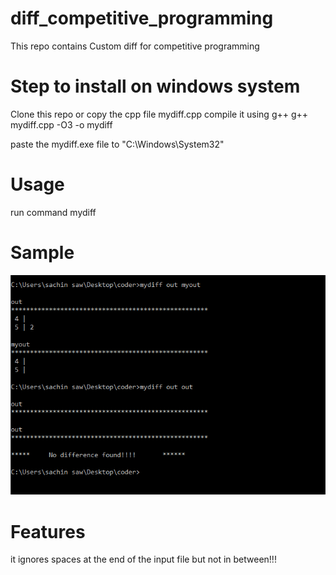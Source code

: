 # diff_competitive_programming

This repo contains
Custom diff for competitive programming

# Step to install on windows system

Clone this repo or copy the cpp file mydiff.cpp
compile it using g++
  g++ mydiff.cpp -O3 -o mydiff

paste the mydiff.exe file to "C:\Windows\System32"

# Usage 

run command
mydiff <file1> <file2>


# Sample

![alt text](https://github.com/saw1998/diff_competitive_programming/blob/main/images/sample.png?raw=true)

# Features

it ignores spaces at the end of the input file but not in between!!!

